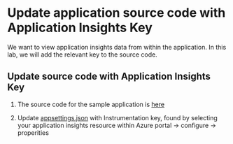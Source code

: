 # Update application source code with Application Insights Key

We want to view application insights data from within the application. In this lab, we will add the relevant key to the source code.

## Update source code with Application Insights Key

1. The source code for the sample application is [here](https://github.com/thomast1906/deploy-first-containerapp-terraform/tree/main/aspnet-core-dotnet-core)

2. Update [appsettings.json](https://github.com/thomast1906/deploy-first-containerapp-terraform/blob/main/aspnet-core-dotnet-core/appsettings.json#LL8-LL10) with Instrumentation key, found by selecting your application insights resource within Azure portal ->  configure -> properities
